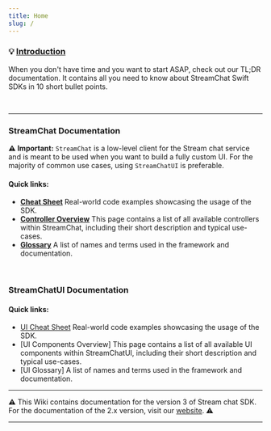 ```yaml
---
title: Home
slug: /
---
```


### 💡 [Introduction](introduction)

When you don't have time and you want to start ASAP, check out our TL;DR documentation. It contains all you need to know about StreamChat Swift SDKs in 10 short bullet points.

<p>&nbsp;</p>

---

### **StreamChat** Documentation

**⚠️ Important:** `StreamChat` is a low-level client for the Stream chat service and is meant to be used when you want to build a fully custom UI. For the majority of common use cases, using `StreamChatUI` is preferable.

#### Quick links:

- [**Cheat Sheet**](cheat-sheet) Real-world code examples showcasing the usage of the SDK.
- [**Controller Overview**](controllers/controllers-overview) This page contains a list of all available controllers within StreamChat, including their short description and typical use-cases.
- [**Glossary**](glossary) A list of names and terms used in the framework and documentation.

<p>&nbsp;</p>

### **StreamChatUI** Documentation

#### Quick links:

- [UI Cheat Sheet](ui-cheat-sheet) Real-world code examples showcasing the usage of the SDK.
- [UI Components Overview] This page contains a list of all available UI components within StreamChatUI, including their short description and typical use-cases.
- [UI Glossary] A list of names and terms used in the framework and documentation.

---

⚠️ This Wiki contains documentation for the version 3 of Stream chat SDK. For the documentation of the 2.x version, visit our [website](https://getstream.io/chat/docs/ios_installation/?language=swift). ⚠️

---
